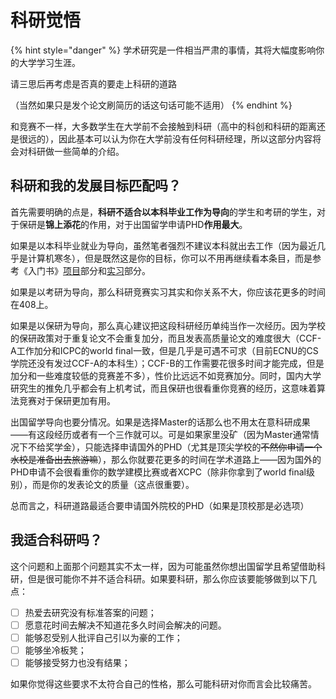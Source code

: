# 科研觉悟

{% hint style="danger" %}
学术研究是一件相当严肃的事情，其将大幅度影响你的大学学习生涯。

请三思后再考虑是否真的要走上科研的道路

（当然如果只是发个论文刷简历的话这句话可能不适用）
{% endhint %}

和竞赛不一样，大多数学生在大学前不会接触到科研（高中的科创和科研的距离还是很远的），因此基本可以认为你在大学前没有任何科研经理，所以这部分内容将会对科研做一些简单的介绍。

## 科研和我的发展目标匹配吗？

首先需要明确的点是，**科研不适合以本科毕业工作为导向**的学生和考研的学生，对于保研是**锦上添花**的作用，对于出国留学申请PHD**作用最大**。

如果是以本科毕业就业为导向，虽然笔者强烈不建议本科就出去工作（因为最近几乎是计算机寒冬），但是既然这是你的目标，你可以不用再继续看本条目，而是参考《入门书》[项目](../xiang-mu.md)部分和[实习](../shi-xi.md)部分。

如果是以考研为导向，那么科研竞赛实习其实和你关系不大，你应该花更多的时间在408上。

如果是以保研为导向，那么真心建议把这段科研经历单纯当作一次经历。因为学校的保研政策对于重复论文不会重复加分，而且发表高质量论文的难度很大（CCF-A工作加分和ICPC的world final一致，但是几乎是可遇不可求（目前ECNU的CS学院还没有发过CCF-A的本科生）；CCF-B的工作需要花很多时间才能完成，但是加分和一些难度较低的竞赛差不多），性价比远远不如竞赛加分。同时，国内大学研究生的推免几乎都会有上机考试，而且保研也很看重你竞赛的经历，这意味着算法竞赛对于保研更加有用。

出国留学导向也要分情况。如果是选择Master的话那么也不用太在意科研成果——有这段经历或者有一个三作就可以。可是如果家里没矿（因为Master通常情况下不给奖学金），只能选择申请国外的PHD（尤其是顶尖学校的~~不然你申请一个水校是准备出去旅游嘛~~），那么你就要花更多的时间在学术道路上——因为国外的PHD申请不会很看重你的数学建模比赛或者XCPC（除非你拿到了world final级别），而是你的发表论文的质量（这点很重要）。

总而言之，科研道路最适合要申请国外院校的PHD（如果是顶校那是必选项）

## 我适合科研吗？

这个问题和上面那个问题其实不太一样，因为可能虽然你想出国留学且希望借助科研，但是很可能你不并不适合科研。如果要科研，那么你应该要能够做到以下几点：

* [ ] 热爱去研究没有标准答案的问题；
* [ ] 愿意花时间去解决不知道花多久时间会解决的问题。
* [ ] 能够忍受别人批评自己引以为豪的工作；
* [ ] 能够坐冷板凳；
* [ ] 能够接受努力也没有结果；

如果你觉得这些要求不太符合自己的性格，那么可能科研对你而言会比较痛苦。

